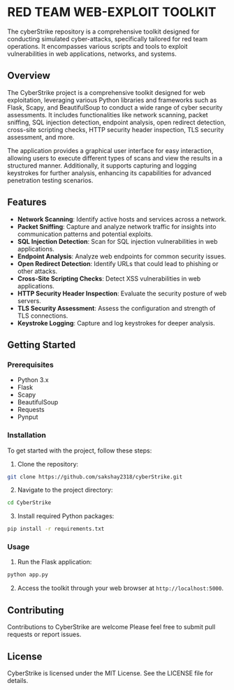 # RED TEAM WEB-EXPLOIT TOOLKIT

The cyberStrike repository is a comprehensive toolkit designed for conducting simulated cyber-attacks, specifically tailored for red team operations. 
It encompasses various scripts and tools to exploit vulnerabilities in web applications, networks, and systems.

## Overview

The CyberStrike project is a comprehensive toolkit designed for web exploitation, leveraging various Python libraries and frameworks such as Flask, Scapy, and BeautifulSoup to conduct a wide range of 
cyber security assessments. It includes functionalities like network scanning, packet sniffing, SQL injection detection, endpoint analysis, open redirect detection, cross-site scripting checks, 
HTTP security header inspection, TLS security assessment, and more. 

The application provides a graphical user interface for easy interaction, allowing users to execute different types of scans and view the results in a structured manner. Additionally, it supports 
capturing and logging keystrokes for further analysis, enhancing its capabilities for advanced penetration testing scenarios.

## Features

- **Network Scanning**: Identify active hosts and services across a network.
- **Packet Sniffing**: Capture and analyze network traffic for insights into communication patterns and potential exploits.
- **SQL Injection Detection**: Scan for SQL injection vulnerabilities in web applications.
- **Endpoint Analysis**: Analyze web endpoints for common security issues.
- **Open Redirect Detection**: Identify URLs that could lead to phishing or other attacks.
- **Cross-Site Scripting Checks**: Detect XSS vulnerabilities in web applications.
- **HTTP Security Header Inspection**: Evaluate the security posture of web servers.
- **TLS Security Assessment**: Assess the configuration and strength of TLS connections.
- **Keystroke Logging**: Capture and log keystrokes for deeper analysis.

## Getting Started

### Prerequisites

- Python 3.x
- Flask
- Scapy
- BeautifulSoup
- Requests
- Pynput
  
### Installation

To get started with the project, follow these steps:

1. Clone the repository:
```bash
git clone https://github.com/sakshay2318/cyberStrike.git
```
2. Navigate to the project directory:
```bash
cd CyberStrike
```
3. Install required Python packages:
```bash
pip install -r requirements.txt
```


### Usage

1. Run the Flask application:
```bash
python app.py
```

2. Access the toolkit through your web browser at `http://localhost:5000`.

## Contributing

Contributions to CyberStrike are welcome Please feel free to submit pull requests or report issues.

## License

CyberStrike is licensed under the MIT License. See the LICENSE file for details.

